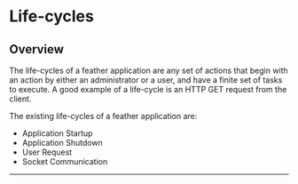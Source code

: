 # Life-cycles

## Overview

The life-cycles of a feather application are any set of actions that begin with an action by either
an administrator or a user, and have a finite set of tasks to execute. A good example of a
life-cycle is an HTTP GET request from the client.

The existing life-cycles of a feather application are:

* Application Startup
* Application Shutdown
* User Request
* Socket Communication



----
